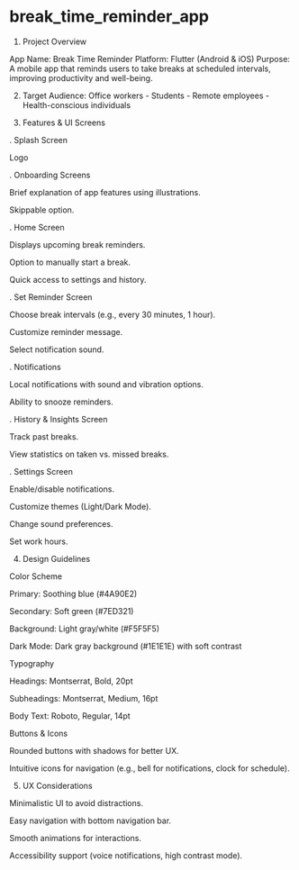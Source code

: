 # break_time_reminder_app

1. Project Overview

App Name: Break Time Reminder
Platform: Flutter (Android & iOS)
Purpose: A mobile app that reminds users to take breaks at scheduled intervals, improving productivity and well-being.

2. Target Audience:
Office workers - Students - Remote employees - Health-conscious individuals

3.  Features & UI Screens

. Splash Screen

Logo 

. Onboarding Screens

Brief explanation of app features using illustrations.

Skippable option.

. Home Screen

Displays upcoming break reminders.

Option to manually start a break.

Quick access to settings and history.

. Set Reminder Screen

Choose break intervals (e.g., every 30 minutes, 1 hour).

Customize reminder message.

Select notification sound.

. Notifications

Local notifications with sound and vibration options.

Ability to snooze reminders.

. History & Insights Screen

Track past breaks.

View statistics on taken vs. missed breaks.

. Settings Screen

Enable/disable notifications.

Customize themes (Light/Dark Mode).

Change sound preferences.

Set work hours.

4. Design Guidelines

Color Scheme

Primary: Soothing blue (#4A90E2)

Secondary: Soft green (#7ED321)

Background: Light gray/white (#F5F5F5)

Dark Mode: Dark gray background (#1E1E1E) with soft contrast

Typography

Headings: Montserrat, Bold, 20pt

Subheadings: Montserrat, Medium, 16pt

Body Text: Roboto, Regular, 14pt

Buttons & Icons

Rounded buttons with shadows for better UX.

Intuitive icons for navigation (e.g., bell for notifications, clock for schedule).

5. UX Considerations

Minimalistic UI to avoid distractions.

Easy navigation with bottom navigation bar.

Smooth animations for interactions.

Accessibility support (voice notifications, high contrast mode).
